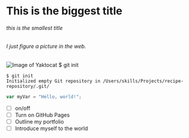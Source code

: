 # This is the biggest title
###### this is the smallest title
###### I just figure a picture in the web.
![Image of Yaktocat](https://octodex.github.com/images/yaktocat.png)
$ git init
```
$ git init
Initialized empty Git repository in /Users/skills/Projects/recipe-repository/.git/
```
``` javascript
var myVar = "Hello, world!";
```
- [ ] on/off
- [ ] Turn on GitHub Pages
- [ ] Outline my portfolio
- [ ] Introduce myself to the world

